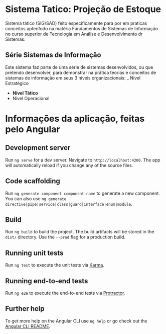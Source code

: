 # Sistema Tatico: **Projeção de Estoque**

Sistema tático (SIG/SAD) feito especificamente para por em praticas conceitos aptenfodo na matéria Fundamentos de Sistemas de Informação no curso superior de Tecnologia em Análise e Desenvolvimento dr Sistemas.

## Série **Sistemas de Informação**
Este sistema faz parte de uma série de sistemas desenvolvidos, ou que pretendo desenvolver, para demonstrar na prática teorias e conceitos de sistemas de informação em seus 3 niveis organizacionais:
_ Nível Estratégico
- **Nivel Tático**
- Nivel Operacional


# Informações da aplicação, feitas pelo Angular

## Development server

Run `ng serve` for a dev server. Navigate to `http://localhost:4200`. The app will automatically reload if you change any of the source files.

## Code scaffolding

Run `ng generate component component-name` to generate a new component. You can also use `ng generate directive|pipe|service|class|guard|interface|enum|module`.

## Build

Run `ng build` to build the project. The build artifacts will be stored in the `dist/` directory. Use the `--prod` flag for a production build.

## Running unit tests

Run `ng test` to execute the unit tests via [Karma](https://karma-runner.github.io).

## Running end-to-end tests

Run `ng e2e` to execute the end-to-end tests via [Protractor](http://www.protractortest.org/).

## Further help

To get more help on the Angular CLI use `ng help` or go check out the [Angular CLI README](https://github.com/angular/angular-cli/blob/master/README.md).
